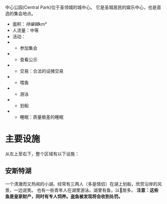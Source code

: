 中心公园(Central Park)位于圣领城的城中心。
它是圣城居民的娱乐中心，也是首选的集会地点。
* 面积：*待编辑*km²
* 人流量：中等
* 活动：  
* - 参加集会
* - 查看公示
* - 交易：合法的设摊交易
* - 喂鱼
* - 游泳
* - 划船
* - 睡眠：质量极差的睡眠

# 主要设施
从左上至右下，整个区域有以下设施：  
## 安斯特湖
一个清澈而又热闹的小湖。经常有三两人（多是情侣）在湖上划船，欣赏沿岸的风景，一边说笑。
也有一些青年人在湖里游泳。湖里有鱼，以🐠居多。
**注意：这些鱼是皇家财产，同时有专人饲养。盗鱼被发现将会收到处罚。**